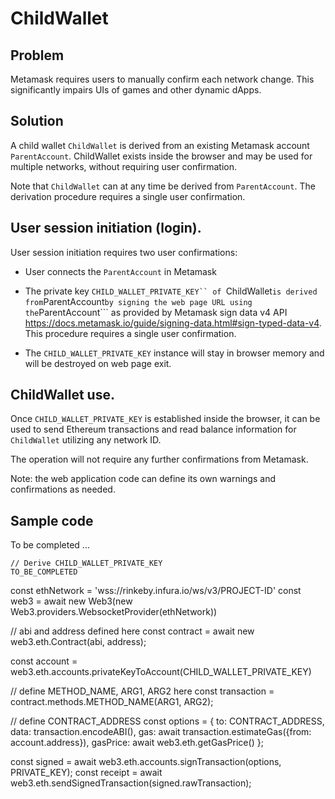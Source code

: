 # ChildWallet

## Problem
Metamask requires users to manually confirm each network change. This significantly impairs UIs of games and other dynamic dApps.


## Solution

A child wallet ```ChildWallet``` is derived from an existing Metamask account ```ParentAccount```.  ChildWallet exists inside the browser and may be used for multiple networks, without requiring user confirmation.

Note that ```ChildWallet``` can at any time be derived from ```ParentAccount```. The derivation procedure requires a single user confirmation.


##  User session initiation (login).

User session initiation requires two user confirmations:

- User connects the ```ParentAccount``` in Metamask

- The private key ```CHILD_WALLET_PRIVATE_KEY`` of ```ChildWallet``` is derived from ```ParentAccount``` by signing the web page URL using the ```ParentAccount``` as provided by Metamask sign data v4 API  https://docs.metamask.io/guide/signing-data.html#sign-typed-data-v4. This procedure requires a single user confirmation.   


- The ```CHILD_WALLET_PRIVATE_KEY``` instance will stay in browser memory and will be destroyed on web page exit.   


##  ChildWallet use.

Once ```CHILD_WALLET_PRIVATE_KEY``` is established inside the browser, it can be used to send Ethereum transactions and read balance information for ```ChildWallet``` utilizing any network ID.  

The operation will not require any further confirmations from Metamask.

Note: the web application code can define its own warnings and confirmations as needed.



## Sample code 

To be completed ...

```
// Derive CHILD_WALLET_PRIVATE_KEY 
TO_BE_COMPLETED
```


const ethNetwork = 'wss://rinkeby.infura.io/ws/v3/PROJECT-ID'
const web3 = await new Web3(new Web3.providers.WebsocketProvider(ethNetwork))

// abi and address defined here
const contract = await new web3.eth.Contract(abi, address);

const account = web3.eth.accounts.privateKeyToAccount(CHILD_WALLET_PRIVATE_KEY)

// define METHOD_NAME, ARG1, ARG2 here
const transaction = contract.methods.METHOD_NAME(ARG1, ARG2);

// define CONTRACT_ADDRESS
const options = {
        to: CONTRACT_ADDRESS,
        data: transaction.encodeABI(),
        gas: await transaction.estimateGas({from: account.address}),
        gasPrice: await web3.eth.getGasPrice()
    };

const signed  = await web3.eth.accounts.signTransaction(options, PRIVATE_KEY);
const receipt = await web3.eth.sendSignedTransaction(signed.rawTransaction);
```
